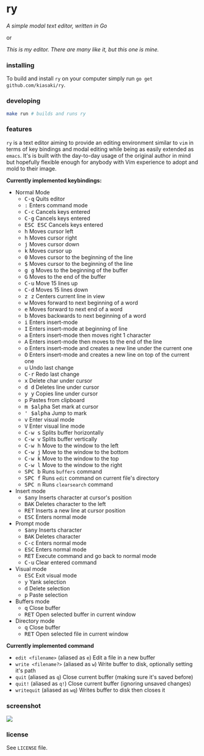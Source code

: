 # ry

_A simple modal text editor, written in Go_

or

_This is my editor. There are many like it, but this one is mine._

### installing

To build and install `ry` on your computer simply run
`go get github.com/kiasaki/ry`.

### developing

```bash
make run # builds and runs ry
```

### features

`ry` is a text editor aiming to provide an editing environment similar to `vim`
in terms of key bindings and modal editing while being as easily extended
as `emacs`. It's is built with the day-to-day usage of the original author in
mind but hopefully flexible enough for anybody with Vim experience to adopt and
mold to their image.

**Currently implemented keybindings:**

- Normal Mode
  - <kbd>C-q</kbd> Quits editor
  - <kbd>:</kbd> Enters command mode
  - <kbd>C-c</kbd> Cancels keys entered
  - <kbd>C-g</kbd> Cancels keys entered
  - <kbd>ESC ESC</kbd> Cancels keys entered
  - <kbd>h</kbd> Moves cursor left
  - <kbd>h</kbd> Moves cursor right
  - <kbd>j</kbd> Moves cursor down
  - <kbd>k</kbd> Moves cursor up
  - <kbd>0</kbd> Moves cursor to the beginning of the line
  - <kbd>$</kbd> Moves cursor to the beginning of the line
  - <kbd>g g</kbd> Moves to the beginning of the buffer
  - <kbd>G</kbd> Moves to the end of the buffer
  - <kbd>C-u</kbd> Move 15 lines up
  - <kbd>C-d</kbd> Moves 15 lines down
  - <kbd>z z</kbd> Centers current line in view
  - <kbd>w</kbd> Moves forward to next beginning of a word
  - <kbd>e</kbd> Moves forward to next end of a word
  - <kbd>b</kbd> Moves backwards to next beginning of a word
  - <kbd>i</kbd> Enters insert-mode
  - <kbd>I</kbd> Enters insert-mode at beginning of line
  - <kbd>a</kbd> Enters insert-mode then moves right 1 character
  - <kbd>A</kbd> Enters insert-mode then moves to the end of the line
  - <kbd>o</kbd> Enters insert-mode and creates a new line under the current one
  - <kbd>O</kbd> Enters insert-mode and creates a new line on top of the current one
  - <kbd>u</kbd> Undo last change
  - <kbd>C-r</kbd> Redo last change
  - <kbd>x</kbd> Delete char under cursor
  - <kbd>d d</kbd> Deletes line under cursor
  - <kbd>y y</kbd> Copies line under cursor
  - <kbd>p</kbd> Pastes from clipboard
  - <kbd>m $alpha</kbd> Set mark at cursor
  - <kbd>' $alpha</kbd> Jump to mark
  - <kbd>v</kbd> Enter visual mode
  - <kbd>V</kbd> Enter visual line mode
  - <kbd>C-w s</kbd> Splits buffer horizontally
  - <kbd>C-w v</kbd> Splits buffer vertically
  - <kbd>C-w h</kbd> Move to the window to the left
  - <kbd>C-w j</kbd> Move to the window to the bottom
  - <kbd>C-w k</kbd> Move to the window to the top
  - <kbd>C-w l</kbd> Move to the window to the right
  - <kbd>SPC b</kbd> Runs `buffers` command
  - <kbd>SPC f</kbd> Runs `edit` command on current file's directory
  - <kbd>SPC n</kbd> Runs `clearsearch` command
- Insert mode
  - <kbd>$any</kbd> Inserts character at cursor's position
  - <kbd>BAK</kbd> Deletes character to the left
  - <kbd>RET</kbd> Inserts a new line at cursor position
  - <kbd>ESC</kbd> Enters normal mode
- Prompt mode
  - <kbd>$any</kbd> Inserts character
  - <kbd>BAK</kbd> Deletes character
  - <kbd>C-c</kbd> Enters normal mode
  - <kbd>ESC</kbd> Enters normal mode
  - <kbd>RET</kbd> Execute command and go back to normal mode
  - <kbd>C-u</kbd> Clear entered command
- Visual mode
  - <kbd>ESC</kbd> Exit visual mode
  - <kbd>y</kbd> Yank selection
  - <kbd>d</kbd> Delete selection
  - <kbd>p</kbd> Paste selection
- Buffers mode
  - <kbd>q</kbd> Close buffer
  - <kbd>RET</kbd> Open selected buffer in current window
- Directory mode
  - <kbd>q</kbd> Close buffer
  - <kbd>RET</kbd> Open selected file in current window

**Currently implemented command**

- `edit <filename>` (aliased as `e`) Edit a file in a new buffer
- `write <filename?>` (aliased as `w`) Write buffer to disk, optionally setting it's path
- `quit` (aliased as `q`) Close current buffer (making sure it's saved before)
- `quit!` (aliased as `q!`) Close current buffer (ignoring unsaved changes)
- `writequit` (aliased as `wq`) Writes buffer to disk then closes it

### screenshot

![](https://raw.githubusercontent.com/kiasaki/ry/master/screenshot.png)

### license

See `LICENSE` file.

